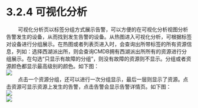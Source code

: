 # 3.2.4    可视化分析
　　 可视化分析页以标签分组方式展示告警，可以方便的在可视化分析视图分析告警发生的设备，从而找到发生告警的设备。从热图进入可视化分析，可根据标签对设备进行分组展示。在热图或者列表页进入时，会查询出所带标签的所有资源信息，列如：选择西湖派出所，则会查询CMDB拥有西湖派出所所有的资源进行分组展示。在勾选“只显示有故障的分组”，则没有故障的资源则不显示。分组或者资源颜色都显示最高级别的颜色。如下图：  
![](图23.png)   
　　 点击一个资源分组，还可以进行一次分组显示，最后一层则显示了资源。点击资源可显示资源上发生的告警，点击告警会显示告警详情页。如下图：  
![](图24.png)   
![](图25.png)   